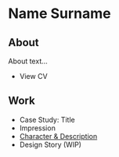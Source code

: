 # Name Surname

## About

About text…

- View CV

## Work
- Case Study: Title
- Impression
- [Character & Description](01-character-description/)
- Design Story (WIP)
